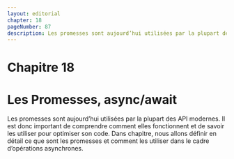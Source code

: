 ```yaml
---
layout: editorial
chapter: 18
pageNumber: 87
description: Les promesses sont aujourd’hui utilisées par la plupart des API modernes. Il est donc important de comprendre comment elles fonctionnent et de savoir les utiliser pour optimiser son code.
---
```


# Chapitre 18

# Les Promesses, async/await

Les promesses sont aujourd’hui utilisées par la plupart des API modernes. Il est donc important de comprendre comment elles fonctionnent et de savoir les utiliser pour optimiser son code. Dans chapitre, nous allons définir en détail ce que sont les promesses et comment les utiliser dans le cadre d’opérations asynchrones.